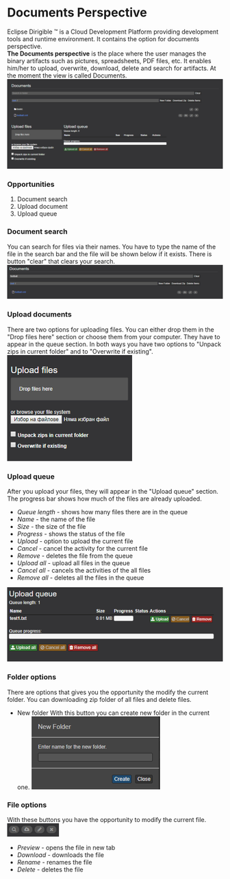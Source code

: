 # Documents Perspective
Eclipse Dirigible ™ is a Cloud Development Platform providing development tools and runtime environment. 
It contains the option for documents perspective.\
**The Documents perspective** is the place where the user manages the binary artifacts such as pictures, spreadsheets, PDF files, etc.
It enables him/her to upload, overwrite, download, delete and search for artifacts.
At the moment the view is called Documents.
![view_img](view.PNG)

### Opportunities
1. Document search
2. Upload document
3. Upload queue

### Document search
You can search for files via their names. You have to type the name of the file in the search bar and the file will be shown below if it exists. There is button "clear" that clears your search.
![search_img](search.PNG)

### Upload documents
There are two options for uploading files. You can either drop them in the "Drop files here" section or choose them from your computer. They have to appear in the queue section.
In both ways you have two options to "Unpack zips in current folder" and to "Overwrite if existing".\
![upload_img](upload.PNG)

### Upload queue
After you upload your files, they will appear in the "Upload queue" section.
The progress bar shows how much of the files are already uploaded.
* *Queue length* - shows how many files there are in the queue
* *Name* - the name of the file
* *Size* - the size of the file
* *Progress* - shows the status of the file
* *Upload* - option to upload the current file
* *Cancel* - cancel the activity for the current file
* *Remove* - deletes the file from the queue
* *Upload all* - upload all files in the queue
* *Cancel all* - cancels the activities of the all files
* *Remove all* - deletes all the files in the queue

![queue_img](queue.PNG)

### Folder options
There are options that gives you the opportunity the modify the current folder. 
You can downloading zip folder of all files and delete files.

* New folder
With this button you can create new folder in the current one.
![new_folder_img](new_folder.PNG)

### File options
With these buttons you have the opportunity to modify the current file. 
![buttons_img](buttons.PNG)

* *Preview* - opens the file in new tab
* *Download* - downloads the file
* *Rename* - renames the file
* *Delete* - deletes the file

